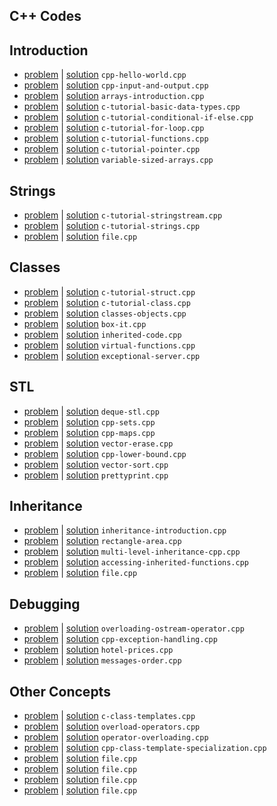 ## C++ Codes
## Introduction
- [problem](https://www.hackerrank.com/challenges/cpp-hello-world) | [solution](cpp-hello-world.cpp) `cpp-hello-world.cpp`
- [problem](https://www.hackerrank.com/challenges/cpp-input-and-output) | [solution](cpp-input-and-output.cpp) `cpp-input-and-output.cpp`
- [problem](https://www.hackerrank.com/challenges/arrays-introduction) | [solution](arrays-introduction.cpp) `arrays-introduction.cpp`
- [problem](https://www.hackerrank.com/challenges/c-tutorial-basic-data-types) | [solution](c-tutorial-basic-data-types.cpp) `c-tutorial-basic-data-types.cpp`
- [problem](https://www.hackerrank.com/challenges/c-tutorial-conditional-if-else) | [solution](c-tutorial-conditional-if-else.cpp) `c-tutorial-conditional-if-else.cpp`
- [problem](https://www.hackerrank.com/challenges/c-tutorial-for-loop) | [solution](c-tutorial-for-loop.cpp) `c-tutorial-for-loop.cpp`
- [problem](https://www.hackerrank.com/challenges/c-tutorial-functions) | [solution](c-tutorial-functions.cpp) `c-tutorial-functions.cpp`
- [problem](https://www.hackerrank.com/challenges/c-tutorial-pointer) | [solution](c-tutorial-pointer.cpp) `c-tutorial-pointer.cpp`
- [problem](https://www.hackerrank.com/challenges/variable-sized-arrays) | [solution](variable-sized-arrays.cpp) `variable-sized-arrays.cpp`
## Strings
- [problem](https://www.hackerrank.com/challenges/c-tutorial-stringstream) | [solution](c-tutorial-stringstream.cpp) `c-tutorial-stringstream.cpp`
- [problem](https://www.hackerrank.com/challenges/c-tutorial-strings) | [solution](c-tutorial-strings.cpp) `c-tutorial-strings.cpp`
- [problem](link) | [solution](file.cpp) `file.cpp`
## Classes
- [problem](https://www.hackerrank.com/challenges/c-tutorial-struct) | [solution](c-tutorial-struct.cpp) `c-tutorial-struct.cpp`
- [problem](https://www.hackerrank.com/challenges/c-tutorial-class) | [solution](c-tutorial-class.cpp) `c-tutorial-class.cpp`
- [problem](https://www.hackerrank.com/challenges/classes-objects) | [solution](classes-objects.cpp) `classes-objects.cpp`
- [problem](https://www.hackerrank.com/challenges/box-it) | [solution](box-it.cpp) `box-it.cpp`
- [problem](https://www.hackerrank.com/challenges/inherited-code) | [solution](inherited-code.cpp) `inherited-code.cpp`
- [problem](https://www.hackerrank.com/challenges/virtual-functions) | [solution](virtual-functions.cpp) `virtual-functions.cpp`
- [problem](https://www.hackerrank.com/challenges/exceptional-server) | [solution](exceptional-server.cpp) `exceptional-server.cpp`
## STL
- [problem](https://www.hackerrank.com/challenges/deque-stl) | [solution](deque-stl.cpp) `deque-stl.cpp`
- [problem](https://www.hackerrank.com/challenges/cpp-sets) | [solution](cpp-sets.cpp) `cpp-sets.cpp`
- [problem](https://www.hackerrank.com/challenges/cpp-maps) | [solution](cpp-maps.cpp) `cpp-maps.cpp`
- [problem](https://www.hackerrank.com/challenges/vector-erase) | [solution](vector-erase.cpp) `vector-erase.cpp`
- [problem](https://www.hackerrank.com/challenges/cpp-lower-bound) | [solution](cpp-lower-bound.cpp) `cpp-lower-bound.cpp`
- [problem](https://www.hackerrank.com/challenges/vector-sort) | [solution](vector-sort.cpp) `vector-sort.cpp`
- [problem](https://www.hackerrank.com/challenges/prettyprint) | [solution](prettyprint.cpp) `prettyprint.cpp`
## Inheritance
- [problem](https://www.hackerrank.com/challenges/inheritance-introduction) | [solution](inheritance-introduction.cpp) `inheritance-introduction.cpp`
- [problem](https://www.hackerrank.com/challenges/rectangle-area) | [solution](rectangle-area.cpp) `rectangle-area.cpp`
- [problem](https://www.hackerrank.com/challenges/multi-level-inheritance-cpp) | [solution](multi-level-inheritance-cpp.cpp) `multi-level-inheritance-cpp.cpp`
- [problem](https://www.hackerrank.com/challenges/accessing-inherited-functions) | [solution](accessing-inherited-functions.cpp) `accessing-inherited-functions.cpp`
- [problem](link) | [solution](file.cpp) `file.cpp`
## Debugging
- [problem](https://www.hackerrank.com/challenges/overloading-ostream-operator) | [solution](overloading-ostream-operator.cpp) `overloading-ostream-operator.cpp`
- [problem](https://www.hackerrank.com/challenges/cpp-exception-handling) | [solution](cpp-exception-handling.cpp) `cpp-exception-handling.cpp`
- [problem](https://www.hackerrank.com/challenges/hotel-prices) | [solution](hotel-prices.cpp) `hotel-prices.cpp`
- [problem](https://www.hackerrank.com/challenges/messages-order) | [solution](messages-order.cpp) `messages-order.cpp`
## Other Concepts
- [problem](https://www.hackerrank.com/challenges/c-class-templates) | [solution](c-class-templates.cpp) `c-class-templates.cpp`
- [problem](https://www.hackerrank.com/challenges/overload-operators) | [solution](overload-operators.cpp) `overload-operators.cpp`
- [problem](https://www.hackerrank.com/challenges/operator-overloading) | [solution](operator-overloading.cpp) `operator-overloading.cpp`
- [problem](https://www.hackerrank.com/challenges/cpp-class-template-specialization) | [solution](cpp-class-template-specialization.cpp) `cpp-class-template-specialization.cpp`
- [problem](link) | [solution](file.cpp) `file.cpp`
- [problem](link) | [solution](file.cpp) `file.cpp`
- [problem](link) | [solution](file.cpp) `file.cpp`
- [problem](link) | [solution](file.cpp) `file.cpp`